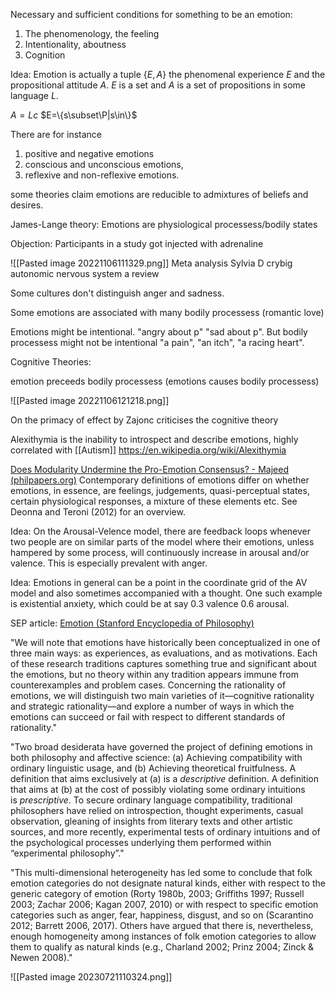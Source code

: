 Necessary and sufficient conditions for something to be an emotion:
1. The phenomenology, the feeling
2. Intentionality, aboutness
3. Cognition

Idea: Emotion is actually a tuple $\{E,A\}$ the phenomenal experience $E$ and the propositional attitude $A$. $E$ is a set and $A$ is a set of propositions in some language $L$.   

$A = Lc$ 
$E=\{s\subset\P|s\in\}$ 


There are for instance 
1. positive and negative emotions
2. conscious and unconscious emotions, 
3. reflexive and non-reflexive emotions.


some theories claim emotions are reducible to admixtures of beliefs and desires.

James-Lange theory: Emotions are physiological processess/bodily states

Objection: Participants in a study got injected with adrenaline 

![[Pasted image 20221106111329.png]]
Meta analysis Sylvia D crybig autonomic nervous system a review

Some cultures don't distinguish anger and sadness.

Some emotions are associated with many bodily processess (romantic love)

Emotions might be intentional. "angry about p" "sad about p".
But bodily processess might not be intentional "a pain", "an itch", "a racing heart".


Cognitive Theories:

emotion preceeds bodily processess (emotions causes bodily processess)

![[Pasted image 20221106121218.png]]

On the primacy of effect by Zajonc criticises the cognitive theory


Alexithymia is the inability to introspect and describe emotions, highly correlated with [[Autism]] 
https://en.wikipedia.org/wiki/Alexithymia


[Does Modularity Undermine the Pro-Emotion Consensus? - Majeed (philpapers.org)](https://philpapers.org/archive/MAJDMU.pdf)
Contemporary definitions of emotions differ on whether emotions, in essence, are feelings, judgements, quasi-perceptual states, certain physiological responses, a mixture of these elements etc. See Deonna and Teroni (2012) for an overview.



Idea: On the Arousal-Velence model, there are feedback loops whenever two people are on similar parts of the model where their emotions, unless hampered by some process, will continuously increase in arousal and/or valence. This is especially prevalent with anger. 

Idea: Emotions in general can be a point in the coordinate grid of the AV model and also sometimes accompanied with a thought. One such example is existential anxiety, which could be at say 0.3 valence 0.6 arousal. 


SEP article:
[Emotion (Stanford Encyclopedia of Philosophy)](https://plato.stanford.edu/entries/emotion/)

"We will note that emotions have historically been conceptualized in one of three main ways: as experiences, as evaluations, and as motivations. Each of these research traditions captures something true and significant about the emotions, but no theory within any tradition appears immune from counterexamples and problem cases. Concerning the rationality of emotions, we will distinguish two main varieties of it—cognitive rationality and strategic rationality—and explore a number of ways in which the emotions can succeed or fail with respect to different standards of rationality."

"Two broad desiderata have governed the project of defining emotions in both philosophy and affective science: (a) Achieving compatibility with ordinary linguistic usage, and (b) Achieving theoretical fruitfulness. A definition that aims exclusively at (a) is a _descriptive_ definition. A definition that aims at (b) at the cost of possibly violating some ordinary intuitions is _prescriptive_. To secure ordinary language compatibility, traditional philosophers have relied on introspection, thought experiments, casual observation, gleaning of insights from literary texts and other artistic sources, and more recently, experimental tests of ordinary intuitions and of the psychological processes underlying them performed within “experimental philosophy”."

"This multi-dimensional heterogeneity has led some to conclude that folk emotion categories do not designate natural kinds, either with respect to the generic category of emotion (Rorty 1980b, 2003; Griffiths 1997; Russell 2003; Zachar 2006; Kagan 2007, 2010) or with respect to specific emotion categories such as anger, fear, happiness, disgust, and so on (Scarantino 2012; Barrett 2006, 2017). Others have argued that there is, nevertheless, enough homogeneity among instances of folk emotion categories to allow them to qualify as natural kinds (e.g., Charland 2002; Prinz 2004; Zinck & Newen 2008)."

![[Pasted image 20230721110324.png]]


